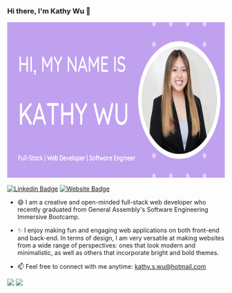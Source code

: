 ### Hi there, I'm Kathy Wu 👋

<img src="./Banner.png" height="360em"/>

[![Linkedin Badge](https://img.shields.io/badge/-LinkedIn-0e76a8?style=for-the-badge&logo=Linkedin&logoColor=white)](https://linkedin.com/in/wu-kathy)
[![Website Badge](https://img.shields.io/badge/Website-3b5998?style=for-the-badge&logo=google-chrome&logoColor=white)]()

- :smile: I am a creative and open-minded full-stack web developer who recently graduated from General Assembly's Software Engineering Immersive Bootcamp.

- :sparkles: I enjoy making fun and engaging web applications on both front-end and back-end.
  In terms of design, I am very versatile at making websites from a wide range of perspectives: ones that look modern and minimalistic, as well as others that incorporate bright and bold themes.

- :mailbox: Feel free to connect with me anytime: kathy.s.wu@hotmail.com

<p>
  <img align="top" height="180em" src="https://github-readme-stats.vercel.app/api?username=kathyswu&hide=stars,issues&count_private=true&show_icons=true&hide_border=true&theme=buefy&bg_color=10,fffcdc,d9a7c7" />
  <img align="top" height="180em"  src="https://github-readme-stats.vercel.app/api/top-langs/?username=kathyswu&hide_border=true&bg_color=50,FFFFFF,FFEFBA&theme=buefy" />
</p>
